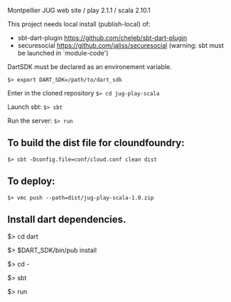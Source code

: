 Montpellier JUG web site / play 2.1.1 / scala 2.10.1

This project needs local install (publish-local) of:
  * sbt-dart-plugin https://github.com/cheleb/sbt-dart-plugin
  * securesocial https://github.com/jaliss/securesocial
(warning: sbt must be launched in `module-code')

DartSDK must be declared as an environement variable. 

`$> export DART_SDK=/path/to/dart_sdk`

Enter in the cloned repository `$> cd jug-play-scala`

Launch sbt: `$> sbt`

Run the server: `$> run`

## To build the dist file for cloundfoundry: 

`$> sbt -Dconfig.file=conf/cloud.conf clean dist`

## To deploy:

`$> vmc push --path=dist/jug-play-scala-1.0.zip`


## Install dart dependencies.

$> cd dart

$> $DART_SDK/bin/pub install 

$> cd -

$> sbt

$> run

